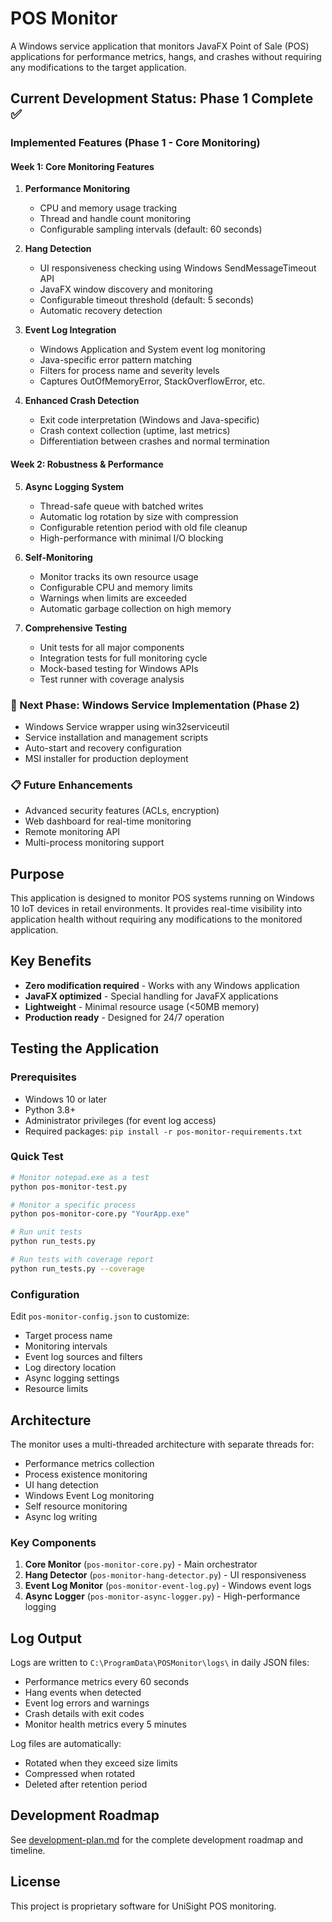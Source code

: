 # POS Monitor

A Windows service application that monitors JavaFX Point of Sale (POS) applications for performance metrics, hangs, and crashes without requiring any modifications to the target application.

## Current Development Status: Phase 1 Complete ✅

### Implemented Features (Phase 1 - Core Monitoring)

#### Week 1: Core Monitoring Features
1. **Performance Monitoring**
   - CPU and memory usage tracking
   - Thread and handle count monitoring
   - Configurable sampling intervals (default: 60 seconds)

2. **Hang Detection** 
   - UI responsiveness checking using Windows SendMessageTimeout API
   - JavaFX window discovery and monitoring
   - Configurable timeout threshold (default: 5 seconds)
   - Automatic recovery detection

3. **Event Log Integration**
   - Windows Application and System event log monitoring
   - Java-specific error pattern matching
   - Filters for process name and severity levels
   - Captures OutOfMemoryError, StackOverflowError, etc.

4. **Enhanced Crash Detection**
   - Exit code interpretation (Windows and Java-specific)
   - Crash context collection (uptime, last metrics)
   - Differentiation between crashes and normal termination

#### Week 2: Robustness & Performance
5. **Async Logging System**
   - Thread-safe queue with batched writes
   - Automatic log rotation by size with compression
   - Configurable retention period with old file cleanup
   - High-performance with minimal I/O blocking

6. **Self-Monitoring**
   - Monitor tracks its own resource usage
   - Configurable CPU and memory limits
   - Warnings when limits are exceeded
   - Automatic garbage collection on high memory

7. **Comprehensive Testing**
   - Unit tests for all major components
   - Integration tests for full monitoring cycle
   - Mock-based testing for Windows APIs
   - Test runner with coverage analysis

### 🚧 Next Phase: Windows Service Implementation (Phase 2)

- Windows Service wrapper using win32serviceutil
- Service installation and management scripts
- Auto-start and recovery configuration
- MSI installer for production deployment

### 📋 Future Enhancements

- Advanced security features (ACLs, encryption)
- Web dashboard for real-time monitoring
- Remote monitoring API
- Multi-process monitoring support

## Purpose

This application is designed to monitor POS systems running on Windows 10 IoT devices in retail environments. It provides real-time visibility into application health without requiring any modifications to the monitored application.

## Key Benefits

- **Zero modification required** - Works with any Windows application
- **JavaFX optimized** - Special handling for JavaFX applications
- **Lightweight** - Minimal resource usage (<50MB memory)
- **Production ready** - Designed for 24/7 operation

## Testing the Application

### Prerequisites

- Windows 10 or later
- Python 3.8+ 
- Administrator privileges (for event log access)
- Required packages: `pip install -r pos-monitor-requirements.txt`

### Quick Test

```bash
# Monitor notepad.exe as a test
python pos-monitor-test.py

# Monitor a specific process
python pos-monitor-core.py "YourApp.exe"

# Run unit tests
python run_tests.py

# Run tests with coverage report
python run_tests.py --coverage
```

### Configuration

Edit `pos-monitor-config.json` to customize:
- Target process name
- Monitoring intervals  
- Event log sources and filters
- Log directory location
- Async logging settings
- Resource limits

## Architecture

The monitor uses a multi-threaded architecture with separate threads for:
- Performance metrics collection
- Process existence monitoring  
- UI hang detection
- Windows Event Log monitoring
- Self resource monitoring
- Async log writing

### Key Components

1. **Core Monitor** (`pos-monitor-core.py`) - Main orchestrator
2. **Hang Detector** (`pos-monitor-hang-detector.py`) - UI responsiveness
3. **Event Log Monitor** (`pos-monitor-event-log.py`) - Windows event logs
4. **Async Logger** (`pos-monitor-async-logger.py`) - High-performance logging

## Log Output

Logs are written to `C:\ProgramData\POSMonitor\logs\` in daily JSON files:
- Performance metrics every 60 seconds
- Hang events when detected
- Event log errors and warnings
- Crash details with exit codes
- Monitor health metrics every 5 minutes

Log files are automatically:
- Rotated when they exceed size limits
- Compressed when rotated
- Deleted after retention period

## Development Roadmap

See [development-plan.md](development-plan.md) for the complete development roadmap and timeline.

## License

This project is proprietary software for UniSight POS monitoring.
